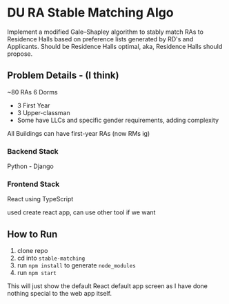 # DU RA Stable Matching Algo

Implement a modified Gale–Shapley algorithm to stably match RAs to Residence Halls based on preference lists generated by RD's and Applicants. Should be Residence Halls optimal, aka, Residence Halls should propose.

## Problem Details - (I think)
~80 RAs
6 Dorms
* 3 First Year
* 3 Upper-classman
* Some have LLCs and specific gender requirements, adding complexity

All Buildings can have first-year RAs (now RMs ig)

### Backend Stack
Python - Django

### Frontend Stack
React using TypeScript

used create react app, can use other tool if we want 

## How to Run

1. clone repo
2. cd into `stable-matching` 
3. run `npm install` to generate `node_modules` 
4. run `npm start`

This will just show the default React default app screen as I have done nothing special to the web app itself.

